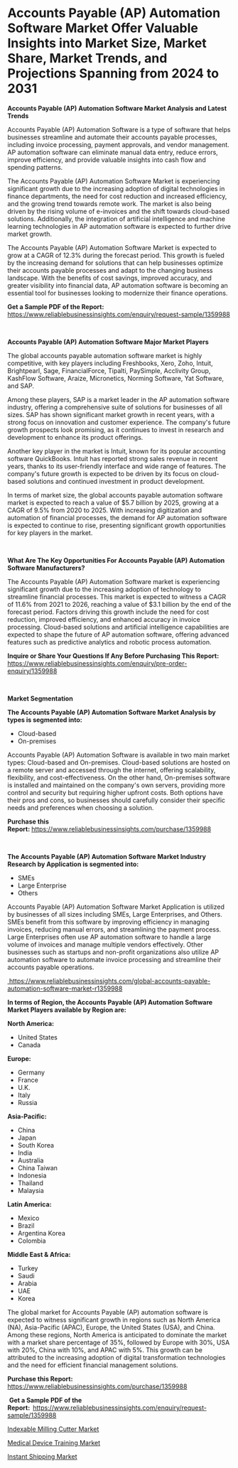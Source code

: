<p><h1>Accounts Payable (AP) Automation Software Market Offer Valuable Insights into Market Size, Market Share, Market Trends, and Projections Spanning from 2024 to 2031</h1></p><p><strong>Accounts Payable (AP) Automation Software Market Analysis and Latest Trends</strong></p>
<p><p>Accounts Payable (AP) Automation Software is a type of software that helps businesses streamline and automate their accounts payable processes, including invoice processing, payment approvals, and vendor management. AP automation software can eliminate manual data entry, reduce errors, improve efficiency, and provide valuable insights into cash flow and spending patterns.</p><p>The Accounts Payable (AP) Automation Software Market is experiencing significant growth due to the increasing adoption of digital technologies in finance departments, the need for cost reduction and increased efficiency, and the growing trend towards remote work. The market is also being driven by the rising volume of e-invoices and the shift towards cloud-based solutions. Additionally, the integration of artificial intelligence and machine learning technologies in AP automation software is expected to further drive market growth.</p><p>The Accounts Payable (AP) Automation Software Market is expected to grow at a CAGR of 12.3% during the forecast period. This growth is fueled by the increasing demand for solutions that can help businesses optimize their accounts payable processes and adapt to the changing business landscape. With the benefits of cost savings, improved accuracy, and greater visibility into financial data, AP automation software is becoming an essential tool for businesses looking to modernize their finance operations.</p></p>
<p><strong>Get a Sample PDF of the Report:&nbsp;</strong> <a href="https://www.reliablebusinessinsights.com/enquiry/request-sample/1359988">https://www.reliablebusinessinsights.com/enquiry/request-sample/1359988</a></p>
<p>&nbsp;</p>
<p><strong>Accounts Payable (AP) Automation Software Major Market Players</strong></p>
<p><p>The global accounts payable automation software market is highly competitive, with key players including Freshbooks, Xero, Zoho, Intuit, Brightpearl, Sage, FinancialForce, Tipalti, PaySimple, Acclivity Group, KashFlow Software, Araize, Micronetics, Norming Software, Yat Software, and SAP.</p><p>Among these players, SAP is a market leader in the AP automation software industry, offering a comprehensive suite of solutions for businesses of all sizes. SAP has shown significant market growth in recent years, with a strong focus on innovation and customer experience. The company's future growth prospects look promising, as it continues to invest in research and development to enhance its product offerings.</p><p>Another key player in the market is Intuit, known for its popular accounting software QuickBooks. Intuit has reported strong sales revenue in recent years, thanks to its user-friendly interface and wide range of features. The company's future growth is expected to be driven by its focus on cloud-based solutions and continued investment in product development.</p><p>In terms of market size, the global accounts payable automation software market is expected to reach a value of $5.7 billion by 2025, growing at a CAGR of 9.5% from 2020 to 2025. With increasing digitization and automation of financial processes, the demand for AP automation software is expected to continue to rise, presenting significant growth opportunities for key players in the market.</p></p>
<p>&nbsp;</p>
<p><strong>What Are The Key Opportunities For Accounts Payable (AP) Automation Software Manufacturers?</strong></p>
<p><p>The Accounts Payable (AP) Automation Software market is experiencing significant growth due to the increasing adoption of technology to streamline financial processes. This market is expected to witness a CAGR of 11.6% from 2021 to 2026, reaching a value of $3.1 billion by the end of the forecast period. Factors driving this growth include the need for cost reduction, improved efficiency, and enhanced accuracy in invoice processing. Cloud-based solutions and artificial intelligence capabilities are expected to shape the future of AP automation software, offering advanced features such as predictive analytics and robotic process automation.</p></p>
<p><strong>Inquire or Share Your Questions If Any Before Purchasing This Report:</strong> <a href="https://www.reliablebusinessinsights.com/enquiry/pre-order-enquiry/1359988">https://www.reliablebusinessinsights.com/enquiry/pre-order-enquiry/1359988</a></p>
<p>&nbsp;</p>
<p><strong>Market Segmentation</strong></p>
<p><strong>The Accounts Payable (AP) Automation Software Market Analysis by types is segmented into:</strong></p>
<p><ul><li>Cloud-based</li><li>On-premises</li></ul></p>
<p><p>Accounts Payable (AP) Automation Software is available in two main market types: Cloud-based and On-premises. Cloud-based solutions are hosted on a remote server and accessed through the internet, offering scalability, flexibility, and cost-effectiveness. On the other hand, On-premises software is installed and maintained on the company's own servers, providing more control and security but requiring higher upfront costs. Both options have their pros and cons, so businesses should carefully consider their specific needs and preferences when choosing a solution.</p></p>
<p><strong>Purchase this Report:&nbsp;</strong><a href="https://www.reliablebusinessinsights.com/purchase/1359988">https://www.reliablebusinessinsights.com/purchase/1359988</a></p>
<p>&nbsp;</p>
<p><strong>The Accounts Payable (AP) Automation Software Market Industry Research by Application is segmented into:</strong></p>
<p><ul><li>SMEs</li><li>Large Enterprise</li><li>Others</li></ul></p>
<p><p>Accounts Payable (AP) Automation Software Market Application is utilized by businesses of all sizes including SMEs, Large Enterprises, and Others. SMEs benefit from this software by improving efficiency in managing invoices, reducing manual errors, and streamlining the payment process. Large Enterprises often use AP automation software to handle a large volume of invoices and manage multiple vendors effectively. Other businesses such as startups and non-profit organizations also utilize AP automation software to automate invoice processing and streamline their accounts payable operations.</p></p>
<p><a href="https://www.reliablebusinessinsights.com/global-accounts-payable-automation-software-market-r1359988">&nbsp;https://www.reliablebusinessinsights.com/global-accounts-payable-automation-software-market-r1359988</a></p>
<p><strong>In terms of Region, the Accounts Payable (AP) Automation Software Market Players available by Region are:</strong></p>
<p>
    <p> <strong> North America: </strong>
        <ul>
            <li>United States</li>
            <li>Canada</li>
        </ul>
        </p> 
    <p> <strong> Europe: </strong>
        <ul>
            <li>Germany</li>
            <li>France</li>
            <li>U.K.</li>
            <li>Italy</li>
            <li>Russia</li>
        </ul>
        </p> 
    <p> <strong> Asia-Pacific: </strong>
        <ul>
            <li>China</li>
            <li>Japan</li>
            <li>South Korea</li>
            <li>India</li>
            <li>Australia</li>
            <li>China Taiwan</li>
            <li>Indonesia</li>
            <li>Thailand</li>
            <li>Malaysia</li>
        </ul>
        </p> 
    <p> <strong> Latin America: </strong>
        <ul>
            <li>Mexico</li>
            <li>Brazil</li>
            <li>Argentina Korea</li>
            <li>Colombia</li>
        </ul>
        </p> 
    <p> <strong> Middle East & Africa: </strong>
        <ul>
            <li>Turkey</li>
            <li>Saudi</li>
            <li>Arabia</li>
            <li>UAE</li>
            <li>Korea</li>
        </ul>
    </p>
    </p>
<p><p>The global market for Accounts Payable (AP) automation software is expected to witness significant growth in regions such as North America (NA), Asia-Pacific (APAC), Europe, the United States (USA), and China. Among these regions, North America is anticipated to dominate the market with a market share percentage of 35%, followed by Europe with 30%, USA with 20%, China with 10%, and APAC with 5%. This growth can be attributed to the increasing adoption of digital transformation technologies and the need for efficient financial management solutions.</p></p>
<p><strong>Purchase this Report: </strong><a href="https://www.reliablebusinessinsights.com/purchase/1359988">https://www.reliablebusinessinsights.com/purchase/1359988</a></p>
<p>&nbsp;<strong>Get a Sample PDF of the Report:&nbsp;&nbsp;</strong><a href="https://www.reliablebusinessinsights.com/enquiry/request-sample/1359988">https://www.reliablebusinessinsights.com/enquiry/request-sample/1359988</a></p>
<p><strong></strong></p>
<p><p><a href="https://www.linkedin.com/pulse/indexable-milling-cutter-market-insight-trends-growth-forecasted-8izwe">Indexable Milling Cutter Market</a></p><p><a href="https://www.linkedin.com/pulse/medical-device-training-market-report-reveals-latest-trends-3pw1e">Medical Device Training Market</a></p><p><a href="https://www.linkedin.com/pulse/instant-shipping-market-size-outlook-forecast-2024-2031-talisman-kw-bklve">Instant Shipping Market</a></p></p>